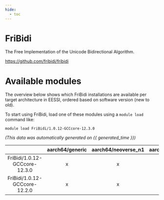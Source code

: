 ```yaml
---
hide:
  - toc
---
```


FriBidi
=======


The Free Implementation of the Unicode Bidirectional Algorithm.

https://github.com/fribidi/fribidi
# Available modules


The overview below shows which FriBidi installations are available per target architecture in EESSI, ordered based on software version (new to old).

To start using FriBidi, load one of these modules using a `module load` command like:

```shell
module load FriBidi/1.0.12-GCCcore-12.3.0
```

*(This data was automatically generated on {{ generated_time }})*  

| |aarch64/generic|aarch64/neoverse_n1|aarch64/neoverse_v1|x86_64/generic|x86_64/amd/zen2|x86_64/amd/zen3|x86_64/amd/zen4|x86_64/intel/haswell|x86_64/intel/skylake_avx512|
| :---: | :---: | :---: | :---: | :---: | :---: | :---: | :---: | :---: | :---: |
|FriBidi/1.0.12-GCCcore-12.3.0|x|x|x|x|x|x|x|x|x|
|FriBidi/1.0.12-GCCcore-12.2.0|x|x|x|x|x|x|-|x|x|

